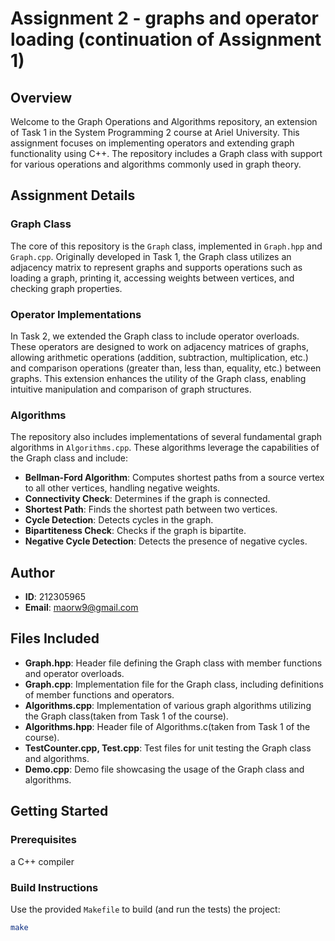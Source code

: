 # Assignment 2 - graphs and operator loading (continuation of Assignment 1)

## Overview

Welcome to the Graph Operations and Algorithms repository, an extension of Task 1 in the System Programming 2 course at Ariel University. This assignment focuses on implementing operators and extending graph functionality using C++. The repository includes a Graph class with support for various operations and algorithms commonly used in graph theory.

## Assignment Details

### Graph Class

The core of this repository is the `Graph` class, implemented in `Graph.hpp` and `Graph.cpp`. Originally developed in Task 1, the Graph class utilizes an adjacency matrix to represent graphs and supports operations such as loading a graph, printing it, accessing weights between vertices, and checking graph properties.

### Operator Implementations

In Task 2, we extended the Graph class to include operator overloads. These operators are designed to work on adjacency matrices of graphs, allowing arithmetic operations (addition, subtraction, multiplication, etc.) and comparison operations (greater than, less than, equality, etc.) between graphs. This extension enhances the utility of the Graph class, enabling intuitive manipulation and comparison of graph structures.

### Algorithms

The repository also includes implementations of several fundamental graph algorithms in `Algorithms.cpp`. These algorithms leverage the capabilities of the Graph class and include:

- **Bellman-Ford Algorithm**: Computes shortest paths from a source vertex to all other vertices, handling negative weights.
- **Connectivity Check**: Determines if the graph is connected.
- **Shortest Path**: Finds the shortest path between two vertices.
- **Cycle Detection**: Detects cycles in the graph.
- **Bipartiteness Check**: Checks if the graph is bipartite.
- **Negative Cycle Detection**: Detects the presence of negative cycles.


## Author

- **ID**: 212305965
- **Email**: maorw9@gmail.com

## Files Included

- **Graph.hpp**: Header file defining the Graph class with member functions and operator overloads.
- **Graph.cpp**: Implementation file for the Graph class, including definitions of member functions and operators.
- **Algorithms.cpp**: Implementation of various graph algorithms utilizing the Graph class(taken from Task 1 of the course).
- **Algorithms.hpp**: Header file of Algorithms.c(taken from Task 1 of the course).
- **TestCounter.cpp, Test.cpp**: Test files for unit testing the Graph class and algorithms.
- **Demo.cpp**: Demo file showcasing the usage of the Graph class and algorithms.

## Getting Started

### Prerequisites

a C++ compiler

### Build Instructions

Use the provided `Makefile` to build (and run the tests) the project:
```bash
make




